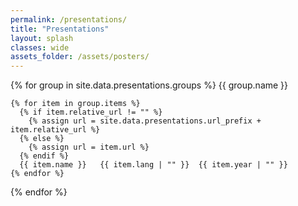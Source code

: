 ```yaml
---
permalink: /presentations/
title: "Presentations"
layout: splash
classes: wide
assets_folder: /assets/posters/
---
```

{% for group in site.data.presentations.groups %}
{{ group.name }}

    {% for item in group.items %}
      {% if item.relative_url != "" %}
        {% assign url = site.data.presentations.url_prefix + item.relative_url %}
      {% else %}
        {% assign url = item.url %}
      {% endif %}
      {{ item.name }}   {{ item.lang | "" }}  {{ item.year | "" }}
    {% endfor %}

{% endfor %}

